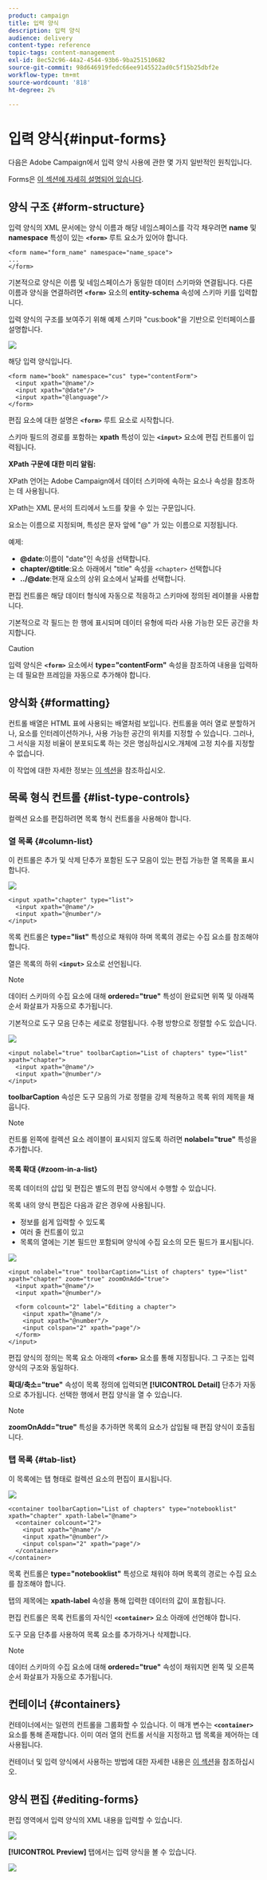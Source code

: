 ```yaml
---
product: campaign
title: 입력 양식
description: 입력 양식
audience: delivery
content-type: reference
topic-tags: content-management
exl-id: 8ec52c96-44a2-4544-93b6-9ba251510682
source-git-commit: 98d646919fedc66ee9145522ad0c5f15b25dbf2e
workflow-type: tm+mt
source-wordcount: '818'
ht-degree: 2%

---
```


# 입력 양식{#input-forms}

다음은 Adobe Campaign에서 입력 양식 사용에 관한 몇 가지 일반적인 원칙입니다.

Forms은 [이 섹션에 자세히 설명되어 있습니다](../../configuration/using/identifying-a-form.md).

## 양식 구조 {#form-structure}

입력 양식의 XML 문서에는 양식 이름과 해당 네임스페이스를 각각 채우려면 **name** 및 **namespace** 특성이 있는 **`<form>`** 루트 요소가 있어야 합니다.

```
<form name="form_name" namespace="name_space">
...
</form>
```

기본적으로 양식은 이름 및 네임스페이스가 동일한 데이터 스키마와 연결됩니다. 다른 이름과 양식을 연결하려면 **`<form>`** 요소의 **entity-schema** 속성에 스키마 키를 입력합니다.

입력 양식의 구조를 보여주기 위해 예제 스키마 &quot;cus:book&quot;을 기반으로 인터페이스를 설명합니다.

![](assets/d_ncs_content_form1.png)

해당 입력 양식입니다.

```
<form name="book" namespace="cus" type="contentForm">
  <input xpath="@name"/>
  <input xpath="@date"/>
  <input xpath="@language"/>
</form>
```

편집 요소에 대한 설명은 **`<form>`** 루트 요소로 시작합니다.

스키마 필드의 경로를 포함하는 **xpath** 특성이 있는 **`<input>`** 요소에 편집 컨트롤이 입력됩니다.

**XPath 구문에 대한 미리 알림:**

XPath 언어는 Adobe Campaign에서 데이터 스키마에 속하는 요소나 속성을 참조하는 데 사용됩니다.

XPath는 XML 문서의 트리에서 노드를 찾을 수 있는 구문입니다.

요소는 이름으로 지정되며, 특성은 문자 앞에 &quot;@&quot; 가 있는 이름으로 지정됩니다.

예제:

* **@date**:이름이 &quot;date&quot;인 속성을 선택합니다.
* **chapter/@title**:요소 아래에서 &quot;title&quot; 속성을  `<chapter>` 선택합니다
* **../@date**:현재 요소의 상위 요소에서 날짜를 선택합니다.

편집 컨트롤은 해당 데이터 형식에 자동으로 적응하고 스키마에 정의된 레이블을 사용합니다.

기본적으로 각 필드는 한 행에 표시되며 데이터 유형에 따라 사용 가능한 모든 공간을 차지합니다.

>[!CAUTION]
>
>입력 양식은 **`<form>`** 요소에서 **type=&quot;contentForm&quot;** 속성을 참조하여 내용을 입력하는 데 필요한 프레임을 자동으로 추가해야 합니다.

## 양식화 {#formatting}

컨트롤 배열은 HTML 표에 사용되는 배열처럼 보입니다. 컨트롤을 여러 열로 분할하거나, 요소를 인터레이션하거나, 사용 가능한 공간의 위치를 지정할 수 있습니다. 그러나, 그 서식을 지정 비율이 분포되도록 하는 것은 명심하십시오.개체에 고정 치수를 지정할 수 없습니다.

이 작업에 대한 자세한 정보는 [이 섹션](../../configuration/using/form-structure.md#formatting)을 참조하십시오.

## 목록 형식 컨트롤 {#list-type-controls}

컬렉션 요소를 편집하려면 목록 형식 컨트롤을 사용해야 합니다.

### 열 목록 {#column-list}

이 컨트롤은 추가 및 삭제 단추가 포함된 도구 모음이 있는 편집 가능한 열 목록을 표시합니다.

![](assets/d_ncs_content_form4.png)

```
<input xpath="chapter" type="list">
  <input xpath="@name"/>
  <input xpath="@number"/>
</input>
```

목록 컨트롤은 **type=&quot;list&quot;** 특성으로 채워야 하며 목록의 경로는 수집 요소를 참조해야 합니다.

열은 목록의 하위 **`<input>`** 요소로 선언됩니다.

>[!NOTE]
>
>데이터 스키마의 수집 요소에 대해 **ordered=&quot;true&quot;** 특성이 완료되면 위쪽 및 아래쪽 순서 화살표가 자동으로 추가됩니다.

기본적으로 도구 모음 단추는 세로로 정렬됩니다. 수평 방향으로 정렬할 수도 있습니다.

![](assets/d_ncs_content_form5.png)

```
<input nolabel="true" toolbarCaption="List of chapters" type="list" xpath="chapter">
  <input xpath="@name"/>
  <input xpath="@number"/>
</input>
```

**toolbarCaption** 속성은 도구 모음의 가로 정렬을 강제 적용하고 목록 위의 제목을 채웁니다.

>[!NOTE]
>
>컨트롤 왼쪽에 컬렉션 요소 레이블이 표시되지 않도록 하려면 **nolabel=&quot;true&quot;** 특성을 추가합니다.

#### 목록 확대 {#zoom-in-a-list}

목록 데이터의 삽입 및 편집은 별도의 편집 양식에서 수행할 수 있습니다.

목록 내의 양식 편집은 다음과 같은 경우에 사용됩니다.

* 정보를 쉽게 입력할 수 있도록
* 여러 줄 컨트롤이 있고
* 목록의 열에는 기본 필드만 포함되며 양식에 수집 요소의 모든 필드가 표시됩니다.

![](assets/d_ncs_content_form7.png)

```
<input nolabel="true" toolbarCaption="List of chapters" type="list" xpath="chapter" zoom="true" zoomOnAdd="true">
  <input xpath="@name"/>
  <input xpath="@number"/>

  <form colcount="2" label="Editing a chapter">
    <input xpath="@name"/>
    <input xpath="@number"/>
    <input colspan="2" xpath="page"/>
  </form>
</input>
```

편집 양식의 정의는 목록 요소 아래의 **`<form>`** 요소를 통해 지정됩니다. 그 구조는 입력 양식의 구조와 동일하다.

**확대/축소=&quot;true&quot;** 속성이 목록 정의에 입력되면 **[!UICONTROL Detail]** 단추가 자동으로 추가됩니다. 선택한 행에서 편집 양식을 열 수 있습니다.

>[!NOTE]
>
>**zoomOnAdd=&quot;true&quot;** 특성을 추가하면 목록의 요소가 삽입될 때 편집 양식이 호출됩니다.

### 탭 목록 {#tab-list}

이 목록에는 탭 형태로 컬렉션 요소의 편집이 표시됩니다.

![](assets/d_ncs_content_form6.png)

```
<container toolbarCaption="List of chapters" type="notebooklist" xpath="chapter" xpath-label="@name">
  <container colcount="2">
    <input xpath="@name"/>
    <input xpath="@number"/>
    <input colspan="2" xpath="page"/>
  </container>
</container>
```

목록 컨트롤은 **type=&quot;notebooklist&quot;** 특성으로 채워야 하며 목록의 경로는 수집 요소를 참조해야 합니다.

탭의 제목에는 **xpath-label** 속성을 통해 입력한 데이터의 값이 포함됩니다.

편집 컨트롤은 목록 컨트롤의 자식인 **`<container>`** 요소 아래에 선언해야 합니다.

도구 모음 단추를 사용하여 목록 요소를 추가하거나 삭제합니다.

>[!NOTE]
>
>데이터 스키마의 수집 요소에 대해 **ordered=&quot;true&quot;** 속성이 채워지면 왼쪽 및 오른쪽 순서 화살표가 자동으로 추가됩니다.

## 컨테이너 {#containers}

컨테이너에서는 일련의 컨트롤을 그룹화할 수 있습니다. 이 매개 변수는 **`<container>`** 요소를 통해 존재합니다. 이미 여러 열의 컨트롤 서식을 지정하고 탭 목록을 제어하는 데 사용됩니다.

컨테이너 및 입력 양식에서 사용하는 방법에 대한 자세한 내용은 [이 섹션](../../configuration/using/form-structure.md#containers)을 참조하십시오.

## 양식 편집 {#editing-forms}

편집 영역에서 입력 양식의 XML 내용을 입력할 수 있습니다.

![](assets/d_ncs_content_form12.png)

**[!UICONTROL Preview]** 탭에서는 입력 양식을 볼 수 있습니다.

![](assets/d_ncs_content_form13.png)
